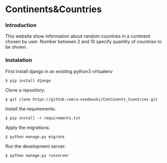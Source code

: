 # Continents&Countries

### Introduction
This website show information about random countries in a continent chosen by user. Number between 2 and 10 specify quantity of countries to be shown.

### Instalation
First install django in an existing python3 virtualenv

    $ pip install django
    
Clone a repository:

    $ git clone https://github.com/a-osedowski/Continents_Countries.git
    
Install the requirements:

    $ pip install -r requirements.txt
    
Apply the migrations:

    $ python manage.py migrate
    
Run the development server:

    $ python manage.py runserver